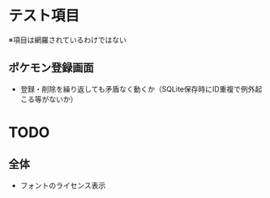 # テスト項目

※項目は網羅されているわけではない

## ポケモン登録画面

 * 登録・削除を繰り返しても矛盾なく動くか（SQLite保存時にID重複で例外起こる等がないか）

# TODO

## 全体

 * フォントのライセンス表示
